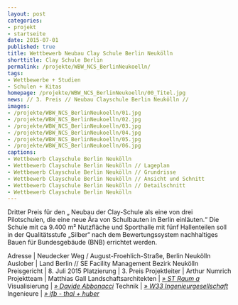 ```yaml
---
layout: post
categories:
- projekt
- startseite
date: 2015-07-01
published: true
title: Wettbewerb Neubau Clay Schule Berlin Neukölln
shorttitle: Clay Schule Berlin
permalink: /projekte/WBW_NCS_BerlinNeukoelln/
tags: 
- Wettbewerbe + Studien
- Schulen + Kitas
homepage: /projekte/WBW_NCS_BerlinNeukoelln/00_Titel.jpg
news: // 3. Preis // Neubau Clayschule Berlin Neukölln //
images:
- /projekte/WBW_NCS_BerlinNeukoelln/01.jpg
- /projekte/WBW_NCS_BerlinNeukoelln/02.jpg
- /projekte/WBW_NCS_BerlinNeukoelln/03.jpg
- /projekte/WBW_NCS_BerlinNeukoelln/04.jpg
- /projekte/WBW_NCS_BerlinNeukoelln/05.jpg
- /projekte/WBW_NCS_BerlinNeukoelln/06.jpg
captions:
- Wettbewerb Clayschule Berlin Neukölln  
- Wettbewerb Clayschule Berlin Neukölln // Lageplan 
- Wettbewerb Clayschule Berlin Neukölln // Grundrisse 
- Wettbewerb Clayschule Berlin Neukölln // Ansicht und Schnitt
- Wettbewerb Clayschule Berlin Neukölln // Detailschnitt 
- Wettbewerb Clayschule Berlin Neukölln
---
```

Dritter Preis für den „ Neubau der Clay-Schule als eine von drei Pilotschulen, die eine neue Ära von Schulbauten in Berlin einläuten.“ Die Schule mit ca 9.400 m² Nutzfläche und Sporthalle mit fünf Hallenteilen soll in der Qualitätsstufe „Silber“ nach dem Bewertungssystem nachhaltiges Bauen für Bundesgebäude (BNB) errichtet werden.

Adresse			|	Neudecker Weg / August-Froehlich-Straße, Berlin Neukölln
Auslober		|	Land Berlin // SE Facility Management Bezirk Neukölln
Preisgericht	|	8. Juli 2015
Platzierung		|	3. Preis
Projektleiter	|	Arthur Numrich
Projektteam		|	Matthias Gall
Landschaftsarchitekten | [_&raquo; ST Raum a_](http://www.strauma.com) 
Visualisierung | [_&raquo; Davide Abbonacci_](http://www.abbonacci.com/)
Technik | [_&raquo; W33 Ingenieurgesellschaft_](http://www.w33-berlin.de/)
Ingenieure | [_&raquo; ifb - thal + huber_](http://www.ifb-thal-huber.de/)

